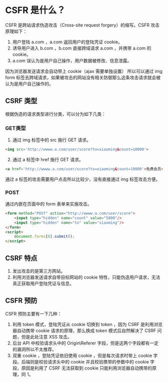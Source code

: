 <!--
 * @Author: monai
 * @Date: 2020-05-20 17:58:48
 * @LastEditors: monai
 * @LastEditTime: 2020-05-28 17:48:35
--> 
# CSFR 是什么？

CSFR 是跨站请求伪造攻击（Cross-site request forgery）的缩写。CSFR 攻击原理如下：
1. 用户登陆 a.com ，a.com 返回用户的登陆凭证 cookie。
2. 诱导用户进入 b.com ，b.com 直接跨域请求 a.com ，并携带 a.com 的 cookie。
3. a.com 误认为是用户自己操作，用户数据被修改、信息泄露。

因为浏览器发送请求会自动带上 cookie（ajax 需要单独设置） 所以可以通过 img form 标签去跨域请求，如果被攻击的网站没有相关防御那么这条攻击请求就会被认为是用户自己操作的。

## CSRF 类型

根据伪造的请求类型进行分类，可以分为如下几类：
### GET类型
1. 通过 img 标签中的 src 施行 GET 请求。
```html
<img src='http://wwww.a.com/user/score?to=xiaoming&count=10000'>
```
2. 通过 a 标签中 href 施行 GET 请求。
```html
<a href='http://wwww.a.com/user/score?to=xiaoming&count=10000'>免费会员</a>
```
通过 a 标签的攻击需要用户点击所以比较少，没有直接通过 img 标签攻击方便。

### POST
通过内嵌在页面中的 form 表单来实施攻击。
```html
<form method="POST" action="http://wwww.a.com/user/score">
    <input type="hidden" name="count" value="5000"/>
    <input type="hidden" name="to" value="xiaoming"/>
</form>
<script> 
    document.forms[0].submit();
</script>
```

## CSRF 特点
1. 发出攻击的是第三方网站。
2. 利用浏览器发送请求自带目标网站的 cookie 特性，只能伪造用户请求，无法真正获取用户登陆凭证与信息。

## CSFR 预防
CSFR 预防主要有一下几种：
1. 利用 token 模式，登陆凭证从 cookie 切换到 token ，因为 CSRF 是利用浏览器自动携带 cookie 请求的原理，那么换成 token 模式后自然解决了 CSRF 问题，但是此处注意 XSS 攻击。
2. 后台 API 中校验请求头中的 Origin\Referer 字段，但是这两个字段都有一定的漏洞所以不太推荐。
3. 双重 cookie ，登陆凭证依旧使用 cookie ，但是每次请求时带上 cookie 字段。后端则是校验请求头中的 cookie 并且校验携带的参数中的 cookie 字段，原因是利用了 CSRF 无法获取到 cookie 只能利用浏览器自动携带的原理，同 1。


